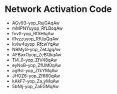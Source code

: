 # Network Activation Code
* AGv93-yop_RejGAqAw
* mMPNYuyop_RfLBoqAw
* fvvtI-yop_RfSHIqAw
* iRvzzuyop_RfUpQqAw
* kvlw4uyop_RfcwYqAw
* N9MyG-yop_ZetJgqAw
* AFBaxOyop_ZeBQkqAw
* Ti4_0-yop_ZfV48qAw
* eyNoB-yop_ZfUM0qAw
* ag9sI-yop_ZfkYMqAw
* JHOZ6-yop_Zf660qAw
* kAkF7-yop_Za_yMqAw
* 5bNIj-yop_ZaEGMqAw